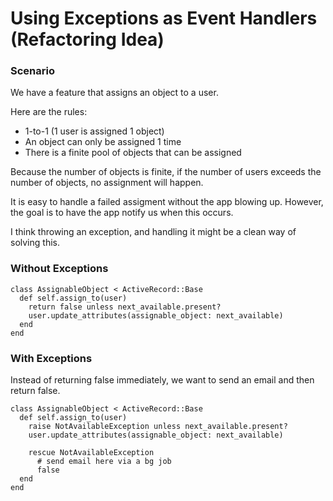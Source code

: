 
# Using Exceptions as Event Handlers (Refactoring Idea)

### Scenario

We have a feature that assigns an object to a user.

Here are the rules:

* 1-to-1 (1 user is assigned 1 object)
* An object can only be assigned 1 time
* There is a finite pool of objects that can be assigned

Because the number of objects is finite, if the number of users exceeds the
number of objects, no assignment will happen.

It is easy to handle a failed assigment without the app blowing up.  However,
the goal is to have the app notify us when this occurs.

I think throwing an exception, and handling it might be a clean way of solving
this.


### Without Exceptions

    class AssignableObject < ActiveRecord::Base
      def self.assign_to(user)
        return false unless next_available.present?
        user.update_attributes(assignable_object: next_available)
      end
    end

### With Exceptions

Instead of returning false immediately, we want to send an email and then
return false.

    class AssignableObject < ActiveRecord::Base
      def self.assign_to(user)
        raise NotAvailableException unless next_available.present?
        user.update_attributes(assignable_object: next_available)

        rescue NotAvailableException
          # send email here via a bg job
          false
      end
    end

